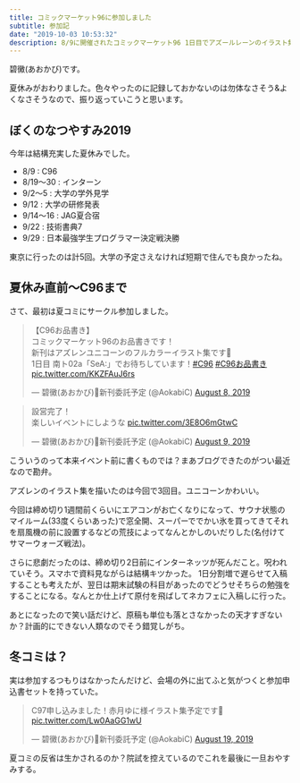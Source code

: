 ```yaml
---
title: コミックマーケット96に参加しました
subtitle: 参加記
date: "2019-10-03 10:53:32"
description: 8/9に開催されたコミックマーケット96 1日目でアズールレーンのイラスト集を頒布しました。
---
```

碧黴(あおかび)です。

夏休みがおわりました。色々やったのに記録しておかないのは勿体なさそう&よくなさそうなので、振り返っていこうと思います。

## ぼくのなつやすみ2019
今年は結構充実した夏休みでした。
- 8/9 : C96
- 8/19〜30 : インターン
- 9/2〜5 : 大学の学外見学
- 9/12 : 大学の研修発表
- 9/14〜16 : JAG夏合宿
- 9/22 : 技術書典7
- 9/29 : 日本最強学生プログラマー決定戦決勝

東京に行ったのは計5回。大学の予定さえなければ短期で住んでも良かったね。

## 夏休み直前〜C96まで
さて、最初は夏コミにサークル参加しました。

<blockquote class="twitter-tweet"><p lang="ja" dir="ltr">【C96お品書き】<br>コミックマーケット96のお品書きです！<br>新刊はアズレンユニコーンのフルカラーイラスト集です🦄<br>1日目 南ト02a「SeA:」でお待ちしています！<a href="https://twitter.com/hashtag/C96?src=hash&amp;ref_src=twsrc%5Etfw">#C96</a> <a href="https://twitter.com/hashtag/C96%E3%81%8A%E5%93%81%E6%9B%B8%E3%81%8D?src=hash&amp;ref_src=twsrc%5Etfw">#C96お品書き</a> <a href="https://t.co/KKZFAuJ6rs">pic.twitter.com/KKZFAuJ6rs</a></p>&mdash; 碧黴(あおかび)🦇新刊委託予定 (@AokabiC) <a href="https://twitter.com/AokabiC/status/1159287083871002624?ref_src=twsrc%5Etfw">August 8, 2019</a></blockquote>

<blockquote class="twitter-tweet"><p lang="ja" dir="ltr">設営完了！<br>楽しいイベントにしような <a href="https://t.co/3E8O6mGtwC">pic.twitter.com/3E8O6mGtwC</a></p>&mdash; 碧黴(あおかび)🦇新刊委託予定 (@AokabiC) <a href="https://twitter.com/AokabiC/status/1159616738159288320?ref_src=twsrc%5Etfw">August 9, 2019</a></blockquote>


こういうのって本来イベント前に書くものでは？まあブログできたのがつい最近なので勘弁。

アズレンのイラスト集を描いたのは今回で3回目。ユニコーンかわいい。

今回は締め切り1週間前くらいにエアコンがお亡くなりになって、サウナ状態のマイルーム(33度くらいあった)で窓全開、スーパーででかい氷を買ってきてそれを扇風機の前に設置するなどの荒技によってなんとかしのいだりした(名付けてサマーウォーズ戦法)。

さらに悲劇だったのは、締め切り2日前にインターネッツが死んだこと。呪われていそう。スマホで資料見ながらは結構キツかった。
1日分割増で遅らせて入稿することも考えたが、翌日は期末試験の科目があったのでどうせそちらの勉強をすることになる。なんとか仕上げて原付を飛ばしてネカフェに入稿しに行った。

あとになったので笑い話だけど、原稿も単位も落とさなかったの天才すぎないか？計画的にできない人類なのでそう錯覚しがち。

## 冬コミは？
実は参加するつもりはなかったんだけど、会場の外に出てふと気がつくと参加申込書セットを持っていた。

<blockquote class="twitter-tweet"><p lang="ja" dir="ltr">C97申し込みました！赤月ゆに様イラスト集予定です🦇 <a href="https://t.co/Lw0AaGG1wU">pic.twitter.com/Lw0AaGG1wU</a></p>&mdash; 碧黴(あおかび)🦇新刊委託予定 (@AokabiC) <a href="https://twitter.com/AokabiC/status/1163465231697190912?ref_src=twsrc%5Etfw">August 19, 2019</a></blockquote>

夏コミの反省は生かされるのか？院試を控えているのでこれを最後に一旦おやすみする。